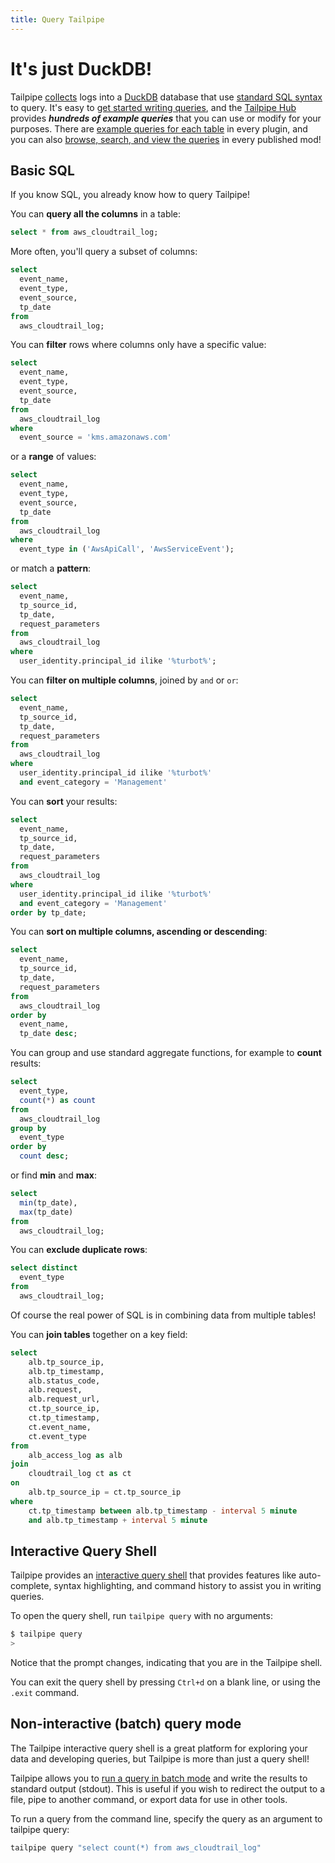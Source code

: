 ```yaml
---
title: Query Tailpipe
---
```


# It's just DuckDB!

Tailpipe [collects](/docs/manage/collection) logs into a [DuckDB](https://duckdb.org/) database that use [standard SQL syntax](https://duckdb.org/docs/sql/introduction.html) to query. It's easy to [get started writing queries](/docs/sql), and the [Tailpipe Hub](https://hub.tailpipe.io) provides ***hundreds of example queries*** that you can use or modify for your purposes.  There are [example queries for each table](https://hub.tailpipe.io/plugins/turbot/aws/tables/aws_cloudtrail_log) in every plugin, and you can also [browse, search, and view the queries](https://hub.tailpipe.io/mods/turbot/tailpipe-mod-aws-dections/queries) in every published mod!

## Basic SQL

If you know SQL, you already know how to query Tailpipe!

You can **query all the columns** in a table:
```sql
select * from aws_cloudtrail_log;
```

More often, you'll query a subset of columns:
```sql
select
  event_name,
  event_type,
  event_source,
  tp_date
from
  aws_cloudtrail_log;
```

You can **filter** rows where columns only have a specific value: 
```sql
select
  event_name,
  event_type,
  event_source,
  tp_date
from
  aws_cloudtrail_log
where
  event_source = 'kms.amazonaws.com'
```

or a **range** of values:
```sql
select
  event_name,
  event_type,
  event_source,
  tp_date
from
  aws_cloudtrail_log
where
  event_type in ('AwsApiCall', 'AwsServiceEvent');
```

or match a **pattern**: 

```sql
select
  event_name,
  tp_source_id,
  tp_date,
  request_parameters
from
  aws_cloudtrail_log
where
  user_identity.principal_id ilike '%turbot%';
```

You can **filter on multiple columns**, joined by `and` or `or`:

```sql
select
  event_name,
  tp_source_id,
  tp_date,
  request_parameters
from
  aws_cloudtrail_log
where
  user_identity.principal_id ilike '%turbot%'
  and event_category = 'Management'
```

You can **sort** your results:

```sql
select
  event_name,
  tp_source_id,
  tp_date,
  request_parameters
from
  aws_cloudtrail_log
where
  user_identity.principal_id ilike '%turbot%'
  and event_category = 'Management'
order by tp_date;
```

You can **sort on multiple columns, ascending or descending**:

```sql
select
  event_name,
  tp_source_id,
  tp_date,
  request_parameters
from
  aws_cloudtrail_log
order by
  event_name,
  tp_date desc;
```

You can group and use standard aggregate functions, for example to **count** results:

```sql
select
  event_type,
  count(*) as count
from
  aws_cloudtrail_log
group by
  event_type
order by
  count desc;
```

or find **min** and **max**:

```sql
select
  min(tp_date),
  max(tp_date)
from
  aws_cloudtrail_log;
```

You can **exclude duplicate rows**:

```sql
select distinct
  event_type
from
  aws_cloudtrail_log;
```

Of course the real power of SQL is in combining data from multiple tables!

You can **join tables** together on a key field:

```sql
select 
    alb.tp_source_ip,
    alb.tp_timestamp,
    alb.status_code,
    alb.request,
    alb.request_url,
    ct.tp_source_ip,
    ct.tp_timestamp,
    ct.event_name,
    ct.event_type
from 
    alb_access_log as alb
join 
    cloudtrail_log ct as ct
on
    alb.tp_source_ip = ct.tp_source_ip
where
    ct.tp_timestamp between alb.tp_timestamp - interval 5 minute
    and alb.tp_timestamp + interval 5 minute
```



## Interactive Query Shell
Tailpipe provides an [interactive query shell](query/query-shell) that provides features like auto-complete, syntax highlighting, and command history to assist you in writing queries.

To open the query shell, run `tailpipe query` with no arguments:

```bash
$ tailpipe query
>
```

Notice that the prompt changes, indicating that you are in the Tailpipe shell.

You can exit the query shell by pressing `Ctrl+d` on a blank line, or using the `.exit` command.


## Non-interactive (batch) query mode
The Tailpipe interactive query shell is a great platform for exploring your data and developing queries, but Tailpipe is more than just a query shell!

Tailpipe allows you to [run a query in batch mode](query/batch-query) and write the results to standard output (stdout). This is useful if you wish to redirect the output to a file, pipe to another command, or export data for use in other tools.

To run a query from the command line, specify the query as an argument to tailpipe query:
```bash
tailpipe query "select count(*) from aws_cloudtrail_log"
```



